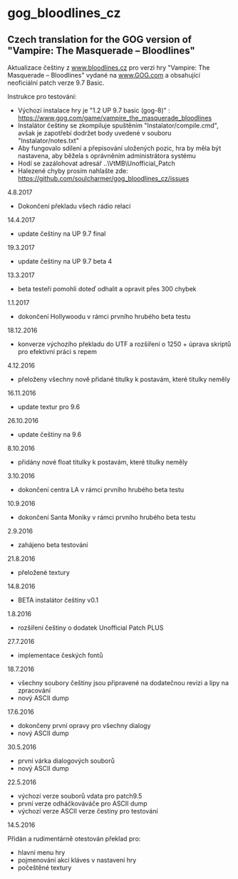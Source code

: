 # gog_bloodlines_cz

Czech translation for the GOG version of "Vampire: The Masquerade – Bloodlines"
---

Aktualizace češtiny z www.bloodlines.cz pro verzi hry "Vampire: The Masquerade – Bloodlines" vydané na www.GOG.com a obsahující neoficiální patch verze 9.7 Basic.
 
Instrukce pro testování:

  * Výchozí instalace hry je "1.2 UP 9.7 basic (gog-8)" : https://www.gog.com/game/vampire_the_masquerade_bloodlines
  * Instalátor češtiny se zkompiluje spuštěním "Instalator/compile.cmd", avšak je zapotřebí dodržet body uvedené v souboru "Instalator/notes.txt"
  * Aby fungovalo sdílení a přepisování uložených pozic, hra by měla být nastavena, aby běžela s oprávněním administrátora systému
  * Hodí se zazálohovat adresář ..\VtMB\Unofficial_Patch
  * Halezené chyby prosím nahlašte zde: https://github.com/soulcharmer/gog_bloodlines_cz/issues

4.8.2017

  * Dokončení překladu všech rádio relací

14.4.2017

  * update češtiny na UP 9.7 final
  
19.3.2017

  * update češtiny na UP 9.7 beta 4

13.3.2017

  * beta testeři pomohli doteď odhalit a opravit přes 300 chybek

1.1.2017

  * dokončení Hollywoodu v rámci prvního hrubého beta testu

18.12.2016

  * konverze výchozího překladu do UTF a rozšíření o 1250 + úprava skriptů pro efektivní práci s repem

4.12.2016

  * přeloženy všechny nově přidané titulky k postavám, které titulky neměly

16.11.2016

  * update textur pro 9.6

26.10.2016

  * update češtiny na 9.6

8.10.2016

  * přidány nové float titulky k postavám, které titulky neměly

3.10.2016

  * dokončení centra LA v rámci prvního hrubého beta testu

10.9.2016

  * dokončení Santa Moniky v rámci prvního hrubého beta testu

2.9.2016

  * zahájeno beta testování

21.8.2016

  * přeložené textury

14.8.2016

  * BETA instalátor češtiny v0.1
  
1.8.2016

  * rozšíření češtiny o dodatek Unofficial Patch PLUS 
  
27.7.2016

  * implementace českých fontů
  
18.7.2016

  * všechny soubory češtiny jsou připravené na dodatečnou revizi a lipy na zpracování
  * nový ASCII dump

17.6.2016

  * dokončeny první opravy pro všechny dialogy
  * nový ASCII dump

30.5.2016

  * první várka dialogových souborů
  * nový ASCII dump

22.5.2016

  * výchozí verze souborů vdata pro patch9.5 
  * první verze odháčkováváče pro ASCII dump
  * výchozí verze ASCII verze čestiny pro testování


14.5.2016

Přidán a rudimentárně otestován překlad pro:

  * hlavní menu hry
  * pojmenování akcí kláves v nastavení hry
  * počeštěné textury
